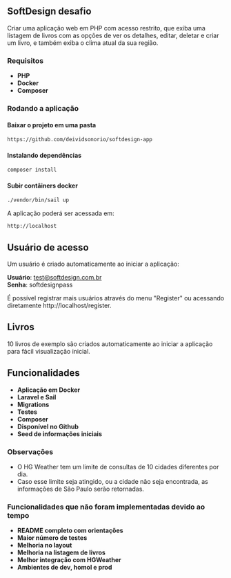 ## SoftDesign desafio

Criar uma aplicação web em PHP com acesso restrito, que exiba uma listagem de livros com as opções de ver os detalhes, editar, deletar e criar um livro, e também exiba o clima atual da sua região.

### Requisitos

- **PHP**
- **Docker**
- **Composer**

### Rodando a aplicação


#### Baixar o projeto em uma pasta

~~~bash
https://github.com/deividsonorio/softdesign-app
~~~

#### Instalando dependências

~~~bash
composer install
~~~

#### Subir contâiners docker

~~~bash
./vendor/bin/sail up
~~~

A aplicação poderá ser acessada em:

~~~url
http://localhost
~~~

## Usuário de acesso

Um usuário é criado automaticamente ao iniciar a aplicação:

**Usuário**: test@softdesign.com.br<br>
**Senha**: softdesignpass

É possível registrar mais usuários através do menu "Register" ou acessando diretamente http://localhost/register.

## Livros

10 livros de exemplo são criados automaticamente ao iniciar a aplicação para fácil visualização inicial.

## Funcionalidades

- **Aplicação em Docker**
- **Laravel e Sail**
- **Migrations**
- **Testes**
- **Composer**
- **Disponível no Github**
- **Seed de informações iniciais**

### Observações

- O HG Weather tem um limite de consultas de 10 cidades diferentes por dia.
- Caso esse limite seja atingido, ou a cidade não seja encontrada, as informações de São Paulo serão retornadas.

### Funcionalidades que não foram implementadas devido ao tempo

- **README completo com orientações**
- **Maior número de testes**
- **Melhoria no layout**
- **Melhoria na listagem de livros**
- **Melhor integração com HGWeather**
- **Ambientes de dev, homol e prod**
